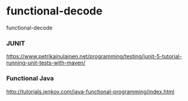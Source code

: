 # functional-decode
functional-decode


### JUNIT
https://www.petrikainulainen.net/programming/testing/junit-5-tutorial-running-unit-tests-with-maven/


### Functional Java
http://tutorials.jenkov.com/java-functional-programming/index.html